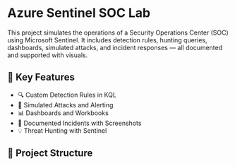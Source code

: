 # Azure Sentinel SOC Lab

This project simulates the operations of a Security Operations Center (SOC) using Microsoft Sentinel. It includes detection rules, hunting queries, dashboards, simulated attacks, and incident responses — all documented and supported with visuals.

## 🔐 Key Features

- 🔍 Custom Detection Rules in KQL
- 🧪 Simulated Attacks and Alerting
- 📊 Dashboards and Workbooks
- 📁 Documented Incidents with Screenshots
- 💡 Threat Hunting with Sentinel

## 📁 Project Structure


